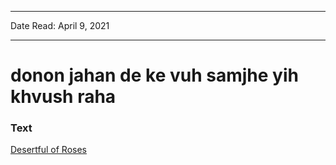 
---

Date Read: April 9, 2021

---


# donon jahan de ke vuh samjhe yih khvush raha


### Text

[Desertful of Roses](http://www.columbia.edu/itc/mealac/pritchett/00ghalib/102/index_102.html)

